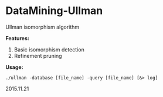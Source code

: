 DataMining-Ullman
=================

Ullman isomorphism algorithm

**Features:**

1. Basic isomorphism detection
2. Refinement pruning

**Usage:**

    ./ullman -database [file_name] -query [file_name] [&> log]
    
2015.11.21


